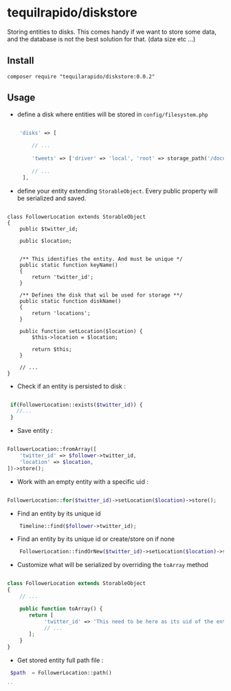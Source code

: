 
# tequilrapido/diskstore



Storing entities to disks. This comes handy if we want to store some data, and the database is not the best solution for that. (data size etc ...)


## Install 

```
composer require "tequilarapido/diskstore:0.0.2"
```


## Usage

- define a disk where entities will be stored in `config/filesystem.php`

```php

    'disks' => [
    
        // ...
        
        'tweets' => ['driver' => 'local', 'root' => storage_path('/documents/locations')],
        
        // ...
     ],

```


- define your entity extending `StorableObject`. Every public property will be serialized and saved.


```

class FollowerLocation extends StorableObject
{
    public $twitter_id;

    public $location;


    /** This identifies the entity. And must be unique */    
    public static function keyName()
    {
        return 'twitter_id';
    }

    /** Defines the disk that wil be used for storage **/
    public static function diskName()
    {
        return 'locations';
    }
    
    public function setLocation($location) {
        $this->location = $location;
        
        return $this;
    }
    
    // ...
}
```

- Check if an entity is persisted to disk : 


```php

 if(FollowerLocation::exists($twitter_id)) {
   //...
 }

```

- Save entity :

```php

FollowerLocation::fromArray([
    'twitter_id' => $follower->twitter_id,
    'location' => $location,
])->store();

```

- Work with an empty entity with a specific uid :

```php

FollowerLocation::for($twitter_id)->setLocation($location)->store();

```




- Find an entity by its unique id 

```php
    Timeline::find($follower->twitter_id);
```


- Find an entity by its unique id or create/store on if none

```php
    FollowerLocation::findOrNew($twitter_id)->setLocation($location)->store();
```


- Customize what will be serialized by overriding the `toArray` method
```php

class FollowerLocation extends StorableObject
{
    // ...

    public function toArray() {
       return [
            'twitter_id' => 'This need to be here as its uid of the entity',
            // ... 
       ];
    }
}    

```

- Get stored entity full path file : 


```php
 $path  = FollowerLocation::path()
  
``









